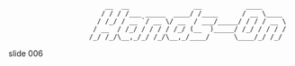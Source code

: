                             __  __                __           ____
                           / / / /___ _____  ____/ /____      / __ \____
                          / /_/ / __ `/ __ \/ __  / ___/_____/ / / / __ \
                         / __  / /_/ / / / / /_/ (__  )_____/ /_/ / / / /
                        /_/ /_/\__,_/_/ /_/\__,_/____/      \____/_/ /_/

















































































slide 006
